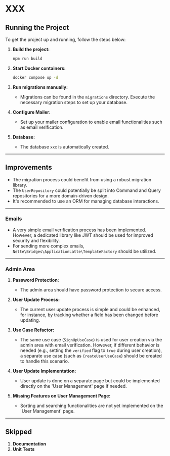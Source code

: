 # XXX

## Running the Project

To get the project up and running, follow the steps below:

1. **Build the project:**
    ```bash
    npm run build
    ```

2. **Start Docker containers:**
    ```bash
    docker compose up -d
    ```

3. **Run migrations manually:**
    - Migrations can be found in the `migrations` directory. Execute the necessary migration steps to set up your database.

4. **Configure Mailer:**
    - Set up your mailer configuration to enable email functionalities such as email verification.

5. **Database:**
    - The database `xxx` is automatically created.

---

## Improvements

- The migration process could benefit from using a robust migration library.
- The `UserRepository` could potentially be split into Command and Query repositories for a more domain-driven design.
- It's recommended to use an ORM for managing database interactions.

---

### Emails

- A very simple email verification process has been implemented. However, a dedicated library like JWT should be used for improved security and flexibility.
- For sending more complex emails, `Nette\Bridges\ApplicationLatte\TemplateFactory` should be utilized.

---

### Admin Area

1. **Password Protection:**
    - The admin area should have password protection to secure access.

2. **User Update Process:**
    - The current user update process is simple and could be enhanced, for instance, by tracking whether a field has been changed before updating.

3. **Use Case Refactor:**
    - The same use case (`SignUpUseCase`) is used for user creation via the admin area with email verification. However, if different behavior is needed (e.g., setting the `verified` flag to `true` during user creation), a separate use case (such as `CreateUserUseCase`) should be created to handle this scenario.

4. **User Update Implementation:**
    - User update is done on a separate page but could be implemented directly on the 'User Management' page if needed.

5. **Missing Features on User Management Page:**
    - Sorting and searching functionalities are not yet implemented on the 'User Management' page.

---

## Skipped

1. **Documentation**
2. **Unit Tests**